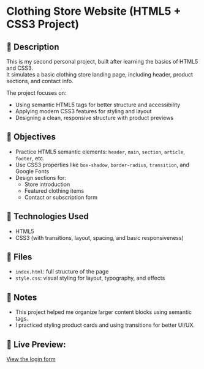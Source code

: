 # Clothing Store Website (HTML5 + CSS3 Project)

## 📝 Description
This is my second personal project, built after learning the basics of HTML5 and CSS3.  
It simulates a basic clothing store landing page, including header, product sections, and contact info.

The project focuses on:
- Using semantic HTML5 tags for better structure and accessibility
- Applying modern CSS3 features for styling and layout
- Designing a clean, responsive structure with product previews

## 🎯 Objectives
- Practice HTML5 semantic elements: `header`, `main`, `section`, `article`, `footer`, etc.
- Use CSS3 properties like `box-shadow`, `border-radius`, `transition`, and Google Fonts
- Design sections for:
  - Store introduction
  - Featured clothing items
  - Contact or subscription form

## 🧰 Technologies Used
- HTML5
- CSS3 (with transitions, layout, spacing, and basic responsiveness)

## 📁 Files
- `index.html`: full structure of the page
- `style.css`: visual styling for layout, typography, and effects

## 📌 Notes
- This project helped me organize larger content blocks using semantic tags.
- I practiced styling product cards and using transitions for better UI/UX.

## 🔗 Live Preview:
[View the login form](https://as-0607.github.io/project-2/)
